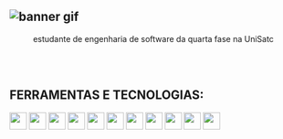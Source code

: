 ![banner gif](https://github.com/user-attachments/assets/47c9d599-94cc-428b-aef8-6b37c35b1606)
---
 <p align="center">estudante de engenharia de software da quarta fase na UniSatc<p/>

 <br/>
 <br/>

## FERRAMENTAS E TECNOLOGIAS:

<img src="https://github.com/user-attachments/assets/89bc569f-796a-4c6d-9505-fa45138f91afd" height='30' border-radius='10px'/> 
<img src="https://github.com/user-attachments/assets/66a3d623-e5bb-42c6-8a12-d5e2ef14eead" height='30' border-radius='10px'/> 
<img src="https://github.com/user-attachments/assets/6b333d5f-79aa-44dc-bfeb-b88ddc6ac623" height='30' border-radius='10px'/> 
<img src="https://github.com/user-attachments/assets/39a4aab9-5dbe-4572-999c-1d76bbb20e35" height='30' border-radius='10px'/> 
<img src="https://github.com/user-attachments/assets/21504562-4ab3-4638-8512-f60435b0f418" height='30' border-radius='10px'/> 
<img src="https://github.com/user-attachments/assets/fd459a8e-a5a4-4566-ae79-d2015d049fe5" height='30' border-radius='10px'/> 

<img src="https://github.com/user-attachments/assets/99875b3d-af9e-43a2-af34-aebe139ab5a9" height='30' border-radius='10px'/> 
<img src="https://github.com/user-attachments/assets/f0617833-48fd-4fc4-a3d0-b763fc61f196" height='30' border-radius='10px'/> 
<img src="https://github.com/user-attachments/assets/4404873a-8730-4211-bc7e-a4e8ba6720f2" height='30' border-radius='10px'/> 
<img src="https://github.com/user-attachments/assets/543195a1-3d11-448f-8041-c6b3dea0223e" height='30' border-radius='10px'/> 
<img src="https://github.com/user-attachments/assets/a38d1d6d-ba1d-455c-8dd7-49807d8b8d82" height='30' border-radius='10px'/> 
